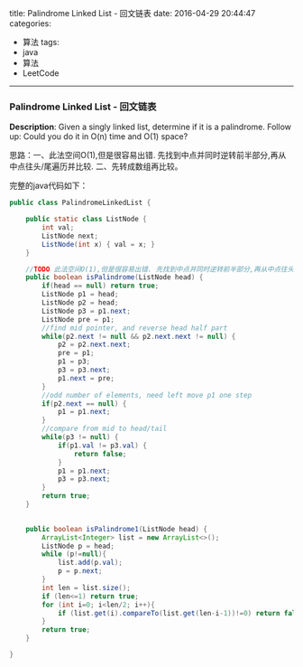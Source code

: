 




title: Palindrome Linked List - 回文链表
date: 2016-04-29 20:44:47
categories: 
- 算法
tags: 
- java
- 算法
- LeetCode
<!--updated: 2016-04-29 21:40:47-->
---

### Palindrome Linked List - 回文链表
**Description**: Given a singly linked list, determine if it is a palindrome.
Follow up: Could you do it in O(n) time and O(1) space?

思路：一、此法空间O(1),但是很容易出错. 先找到中点并同时逆转前半部分,再从中点往头/尾遍历并比较.
二、先转成数组再比较。


完整的java代码如下：

```java
public class PalindromeLinkedList {

    public static class ListNode {
        int val;
        ListNode next;
        ListNode(int x) { val = x; }
    }

    //TODO 此法空间O(1),但是很容易出错. 先找到中点并同时逆转前半部分,再从中点往头/尾遍历并比较.
    public boolean isPalindrome(ListNode head) {
        if(head == null) return true;
        ListNode p1 = head;
        ListNode p2 = head;
        ListNode p3 = p1.next;
        ListNode pre = p1;
        //find mid pointer, and reverse head half part
        while(p2.next != null && p2.next.next != null) {
            p2 = p2.next.next;
            pre = p1;
            p1 = p3;
            p3 = p3.next;
            p1.next = pre;
        }
        //odd number of elements, need left move p1 one step
        if(p2.next == null) {
            p1 = p1.next;
        }
        //compare from mid to head/tail
        while(p3 != null) {
            if(p1.val != p3.val) {
                return false;
            }
            p1 = p1.next;
            p3 = p3.next;
        }
        return true;
    }

    
    public boolean isPalindrome1(ListNode head) {
        ArrayList<Integer> list = new ArrayList<>();
        ListNode p = head;
        while (p!=null){
            list.add(p.val);
            p = p.next;
        }
        int len = list.size();
        if (len<=1) return true;
        for (int i=0; i<len/2; i++){
            if (list.get(i).compareTo(list.get(len-i-1))!=0) return false;
        }
        return true;
    }

}
```

